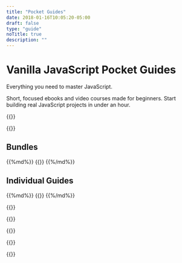 ```yaml
---
title: "Pocket Guides"
date: 2018-01-16T10:05:20-05:00
draft: false
type: "guide"
noTitle: true
description: ""
---
```


<h1 class="no-padding-top no-margin-bottom h5 text-sans">Vanilla JavaScript Pocket Guides</h1>
<p class="text-xlarge margin-bottom-small text-serif">Everything you need to master JavaScript.</p>

<span class="text-large">Short, focused ebooks and video courses made for beginners. Start building real JavaScript projects in under an hour.</span>

{{<cta for="guides-all">}}

{{<guide-used-by>}}

## Bundles

<div class="list-spaced">
{{%md%}}
{{<product-list package="bundles">}}
{{%/md%}}
</div>

## Individual Guides

<div class="list-spaced">
{{%md%}}
{{<product-list package="complete">}}
{{%/md%}}
</div>

{{<testimonial-group group="homepage">}}

{{<guide-skills>}}

{{<guide-money-back>}}

{{<guide-about-me>}}

{{<not-ready-yet>}}